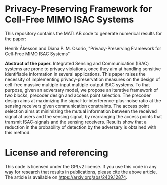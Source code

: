# Privacy-Preserving Framework for Cell-Free MIMO ISAC Systems

This repository contains the MATLAB code to generate numerical results for the paper:

Henrik Åkesson and Diana P. M. Osorio, "Privacy-Preserving Framework for Cell-Free MIMO ISAC Systems"

**Abstract of the paper.** Integrated Sensing and Communication (ISAC) systems are prone to privacy violations, once they aim at handling sensitive identifiable information in several applications. This paper raises the necessity of implementing privacy-preservation measures on the design of cell-free massive multiple-input multiple-output ISAC systems. To that purpose, given an adversary model, we propose an iterative framework of two blocks, precoder design and access point selection. The precoder design aims at maximizing the signal-to-interference-plus-noise ratio at the sensing receivers given communication constraints. The access point selection aims at minimizing the mutual information between the received signal at users and the sensing signal, by rearranging the access points that transmit ISAC-signals and the sensing receivers. Results show that a reduction in the probability of detection by the adversary is obtained with this method.

# License and referencing

This code is licensed under the GPLv2 license. If you use this code in any way for research that results in publications, please cite the above article. The article is available on https://arxiv.org/abs/2409.12874. 
